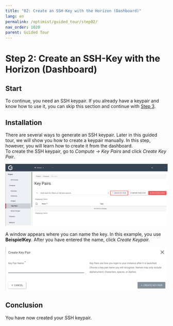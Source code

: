 ```yaml
---
title: "02: Create an SSH-Key with the Horizon (Dashboard)"
lang: en
permalink: /optimist/guided_tour/step02/
nav_order: 1020
parent: Guided Tour
---
```


# Step 2: Create an SSH-Key with the Horizon (Dashboard)

## Start

To continue, you need an SSH keypair. If you already have a keypair and know
how to use it, you can skip this section and continue with [Step 3](/optimist/guided_tour/step03/).

## Installation

There are several ways to generate an SSH keypair. Later in this guided tour, we will show you how to create a
keypair manually. In this step, however, you will learn how to create it from the dashboard.\
To create the SSH keypair, go to *Compute -\> Key Pairs* and
click *Create Key Pair*.

![](attachments/13536100.png)

A window appears where you can name the key. In this example, you
use **BeispielKey**. After you have entered the name, click *Create Keypair.*

![](attachments/13536101.png)

## Conclusion

You have now created your SSH keypair.
